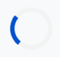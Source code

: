 <!DOCTYPE html>
<html lang="en">
<head>
    <meta charset="UTF-8" />
    <meta name="viewport" content="width=device-width, initial-scale=1.0" />
    <title>Clyde Snyders - Advanced 3D Portfolio</title>
    <script src="https://cdn.tailwindcss.com"></script>
    <link rel="preconnect" href="https://fonts.googleapis.com">
    <link rel="preconnect" href="https://fonts.gstatic.com" crossorigin>
    <link href="https://fonts.googleapis.com/css2?family=Montserrat:wght@500;700&family=Roboto:wght@400;700&display=swap" rel="stylesheet">
    <link href="https://cdn.jsdelivr.net/npm/aos@2.3.4/dist/aos.css" rel="stylesheet">
    <script src="https://cdnjs.cloudflare.com/ajax/libs/three.js/r128/three.min.js"></script>
    
  <style>
        :root {
            --primary: #0052cc;
            --secondary: #0d8fff;
            --accent: #fde68a;
            --light-bg: #f8f9fa;
            --text-main: #22223b;
            --text-light: #6b7280;
            --header-font: 'Montserrat', sans-serif;
            --body-font: 'Roboto', sans-serif;
        }
        html {
            scroll-behavior: smooth;
        }
        body {
            font-family: var(--body-font);
            background: var(--light-bg);
            color: var(--text-main);
            overflow-x: hidden;
        }
        /* Preloader */
        #preloader {
            position: fixed;
            top: 0;
            left: 0;
            width: 100%;
            height: 100%;
            background: var(--light-bg);
            z-index: 1000;
            display: flex;
            align-items: center;
            justify-content: center;
            transition: opacity 0.5s ease-out, visibility 0.5s;
        }
        .loader {
            border: 8px solid #f3f3f3;
            border-top: 8px solid var(--primary);
            border-radius: 50%;
            width: 60px;
            height: 60px;
            animation: spin 1s linear infinite;
        }
        @keyframes spin {
            0% { transform: rotate(0deg); }
            100% { transform: rotate(360deg); }
        }

        /* Advanced Navigation */
        nav {
            background: rgba(255, 255, 255, 0.85);
            backdrop-filter: blur(10px);
            -webkit-backdrop-filter: blur(10px);
            box-shadow: 0 2px 16px rgba(13,143,255,0.1);
            border-bottom: 1px solid #e5e7eb;
            position: sticky;
            top: 0;
            z-index: 50;
        }
        .nav-link {
            position: relative;
            color: var(--text-main);
            font-weight: 500;
            padding: 0.5em 1.2em;
            transition: color 0.2s;
        }
        .nav-link:hover, .nav-link.active {
            color: var(--secondary);
        }
        .nav-link::after {
            content: '';
            position: absolute;
            bottom: -4px;
            left: 50%;
            transform: translateX(-50%);
            width: 0;
            height: 2px;
            background: var(--secondary);
            transition: width 0.3s ease;
        }
        .nav-link.active::after {
            width: 50%;
        }

        /* Hero Section */
        .hero {
            position: relative;
            width: 100%;
            height: 100vh;
            background: linear-gradient(120deg, #0d8fff 0%, #0052cc 100%);
            display: flex;
            align-items: center;
            justify-content: center;
        }
        #three-canvas {
            position: absolute;
            inset: 0;
            width: 100%;
            height: 100%;
            display: block;
        }
        .hero-content {
            position: relative;
            z-index: 10;
            text-align: center;
            color: white;
            padding: 2rem;
        }
        .hero-title {
            font-family: var(--header-font);
            font-size: clamp(2.5rem, 6vw, 4.5rem);
            font-weight: 700;
        }
        .section {
            padding: 5rem 1.5rem;
            max-width: 1200px;
            margin: 0 auto;
        }
        .section-title {
            font-size: clamp(2.2rem, 5vw, 2.8rem);
            font-family: var(--header-font);
            font-weight: 700;
            text-align: center;
            margin-bottom: 1.2rem;
            color: var(--primary);
        }
        .section-subtitle {
            text-align: center;
            color: var(--text-light);
            font-size: 1.1rem;
            margin-bottom: 3rem;
            max-width: 700px;
            margin-left: auto;
            margin-right: auto;
        }
        .card {
            background: white;
            border-radius: 1.2em;
            padding: 2em;
            box-shadow: 0 4px 25px rgba(0,82,204,0.08);
            margin-bottom: 1.5em;
            transition: transform 0.3s, box-shadow 0.3s;
        }
        .card:hover {
            transform: translateY(-8px);
            box-shadow: 0 8px 40px rgba(13,143,255,0.12);
        }
        .skills-grid {
            display: grid;
            grid-template-columns: repeat(auto-fit, minmax(240px, 1fr));
            gap: 2em;
        }
        .skill-bar-bg {
            background: #e0e7ef;
            border-radius: 999px;
            height: 12px;
            overflow: hidden;
            margin-top: 6px;
        }
        .skill-bar {
            height: 12px;
            border-radius: 999px;
            background: linear-gradient(90deg, #0d8fff, #0052cc);
        }
        .achievements-grid {
            display: grid;
            grid-template-columns: repeat(auto-fit, minmax(270px, 1fr));
            gap: 2em;
        }
        .achievement-title {
            font-size: 1.2em;
            font-weight: 700;
            color: var(--secondary);
        }
        .achievement-year {
            color: var(--primary);
            font-weight: 600;
            margin-bottom: 0.5em;
        }
        .timeline-list {
            border-left: 4px solid var(--primary);
            padding-left: 2em;
            margin-top: 2em;
            list-style: none;
        }
        .timeline-list li {
            position: relative;
            margin-bottom: 1.6em;
            font-size: 1.1em;
        }
        .timeline-list li::before {
            content: '';
            position: absolute;
            left: -2.4em;
            top: 0.25em;
            width: 14px;
            height: 14px;
            border-radius: 50%;
            background: var(--accent);
            border: 2px solid var(--primary);
        }

        /* Gallery Section */
        .gallery-filters {
            display: flex;
            justify-content: center;
            gap: 1rem;
            margin-bottom: 2.5rem;
            flex-wrap: wrap;
        }
        .filter-btn {
            background: #e0e7ef;
            color: var(--text-main);
            border: none;
            padding: 0.6em 1.5em;
            border-radius: 999px;
            font-weight: 500;
            cursor: pointer;
            transition: background 0.2s, color 0.2s;
        }
        .filter-btn:hover, .filter-btn.active {
            background: var(--primary);
            color: white;
        }
        .gallery-grid {
            display: grid;
            grid-template-columns: repeat(auto-fill, minmax(300px, 1fr));
            gap: 1.5rem;
        }
        .gallery-item {
            border-radius: 1em;
            overflow: hidden;
            position: relative;
            cursor: pointer;
            box-shadow: 0 4px 15px rgba(0,0,0,0.1);
            aspect-ratio: 1 / 1;
        }
        .gallery-item img {
            width: 100%;
            height: 100%;
            object-fit: cover;
            transition: transform 0.4s ease;
        }
        .gallery-item:hover img {
            transform: scale(1.05);
        }
        .gallery-item .overlay {
            position: absolute;
            inset: 0;
            background: rgba(0, 82, 204, 0.7);
            color: white;
            display: flex;
            align-items: center;
            justify-content: center;
            font-size: 1.2rem;
            font-weight: 700;
            opacity: 0;
            transition: opacity 0.3s ease;
            text-align: center;
            padding: 1rem;
        }
        .gallery-item:hover .overlay {
            opacity: 1;
        }
        
        /* Lightbox Modal & Blog Modal */
        .modal-overlay {
            position: fixed;
            top: 0;
            left: 0;
            width: 100%;
            height: 100%;
            background: rgba(0, 0, 0, 0.85);
            z-index: 1001;
            display: none;
            align-items: center;
            justify-content: center;
            padding: 1rem;
        }
        .modal-content-wrapper {
            max-width: 90vw;
            max-height: 90vh;
            position: relative;
        }
        .modal-close-btn {
            position: absolute;
            top: -2.5rem;
            right: 0;
            color: white;
            font-size: 2.5rem;
            cursor: pointer;
            line-height: 1;
        }
        .lightbox-content {
             border-radius: 0.5em;
        }
        .blog-modal-content {
            background: white;
            border-radius: 0.5em;
            padding: 2rem;
            max-width: 800px;
            max-height: 85vh;
            overflow-y: auto;
        }
        .blog-modal-title {
            font-family: var(--header-font);
            font-size: 2rem;
            color: var(--primary);
        }
        .blog-modal-meta {
            color: var(--text-light);
            margin: 0.5rem 0 1.5rem;
        }
        .blog-modal-body p {
            margin-bottom: 1rem;
            line-height: 1.6;
        }


        /* Blog Section */
        .blog-grid {
            display: grid;
            grid-template-columns: repeat(auto-fit, minmax(320px, 1fr));
            gap: 2rem;
        }
        .blog-card {
            background: white;
            border-radius: 1em;
            overflow: hidden;
            box-shadow: 0 4px 25px rgba(0,82,204,0.08);
            transition: transform 0.3s, box-shadow 0.3s;
            display: flex;
            flex-direction: column;
        }
        .blog-card:hover {
            transform: translateY(-8px);
            box-shadow: 0 8px 40px rgba(13,143,255,0.12);
        }
        .blog-card img {
            width: 100%;
            height: 200px;
            object-fit: cover;
        }
        .blog-card-content {
            padding: 1.5em;
            flex-grow: 1;
            display: flex;
            flex-direction: column;
        }
        .blog-title {
            font-family: var(--header-font);
            font-size: 1.4rem;
            font-weight: 700;
            color: var(--primary);
            margin-bottom: 0.5rem;
        }
        .blog-meta {
            color: var(--text-light);
            font-size: 0.9rem;
            margin-bottom: 1rem;
        }
        .blog-excerpt {
            color: var(--text-main);
            margin-bottom: 1.2rem;
            flex-grow: 1;
        }
        .read-more-btn {
            color: var(--secondary);
            font-weight: 700;
            text-decoration: none;
            align-self: flex-start;
            cursor: pointer;
        }

        /* Footer */
        .footer {
            background: var(--text-main);
            color: #f8f9fa;
        }
        
        /* Back to top button */
        #back-to-top {
            position: fixed;
            bottom: 2rem;
            right: 2rem;
            background: var(--primary);
            color: white;
            width: 50px;
            height: 50px;
            border-radius: 50%;
            display: flex;
            align-items: center;
            justify-content: center;
            font-size: 1.5rem;
            cursor: pointer;
            opacity: 0;
            visibility: hidden;
            transform: translateY(20px);
            transition: opacity 0.3s, visibility 0.3s, transform 0.3s;
            z-index: 40;
        }
        #back-to-top:hover {
            background: var(--secondary);
            transform: scale(1.1) translateY(0);
        }
        #back-to-top.show {
            opacity: 1;
            visibility: visible;
            transform: translateY(0);
        }
        
        /* Mobile Nav */
        #mobile-menu-btn {
            display: none;
            z-index: 60;
        }
        #mobile-nav {
            position: fixed;
            top: 0;
            left: -100%;
            width: 70%;
            max-width: 300px;
            height: 100%;
            background: white;
            z-index: 55;
            transition: left 0.3s ease-in-out;
            padding-top: 5rem;
            box-shadow: 4px 0 15px rgba(0,0,0,0.1);
        }
        @media (max-width: 768px) {
            #desktop-nav { display: none; }
            #mobile-menu-btn { display: block; }
        }

    </style>
</head>
<body>
    <!-- PRELOADER -->
    <div id="preloader">
        <div class="loader"></div>
    </div>
     <!-- NAVIGATION -->
    <nav class="flex items-center justify-between px-6 py-4">
        <div class="font-bold text-2xl" style="font-family: var(--header-font);"><a href="#home">Clyde Snyders</a></div>
        <div id="desktop-nav" class="space-x-2">
            <a href="#home" class="nav-link">Home</a>
            <a href="#about" class="nav-link">About</a>
            <a href="#academics" class="nav-link">Academics</a>
            <a href="#achievements" class="nav-link">Achievements</a>
            <a href="#gallery" class="nav-link">Gallery</a>
            <a href="#blog" class="nav-link">Blog</a>
            <a href="#timeline" class="nav-link">Trajectory</a>
            <a href="#inspiration" class="nav-link">Inspiration</a>
            <a href="#contact" class="nav-link">Contact</a>
        </div>
        <button id="mobile-menu-btn" class="md:hidden text-2xl">
            <i class="fas fa-bars"></i>
        </button>
    </nav>
  <!-- MOBILE NAVIGATION MENU -->
    <div id="mobile-nav" class="flex flex-col items-center space-y-6">
        <a href="#home" class="nav-link text-xl">Home</a>
        <a href="#about" class="nav-link text-xl">About</a>
        <a href="#academics" class="nav-link text-xl">Academics</a>
        <a href="#achievements" class="nav-link text-xl">Achievements</a>
        <a href="#gallery" class="nav-link text-xl">Gallery</a>
        <a href="#blog" class="nav-link text-xl">Blog</a>
        <a href="#timeline" class="nav-link text-xl">Trajectory</a>
        <a href="#inspiration" class="nav-link text-xl">Inspiration</a>
        <a href="#contact" class="nav-link text-xl">Contact</a>
    </div>
  <!-- HERO SECTION -->
    <section id="home" class="hero" data-aos="fade-in">
        <canvas id="three-canvas"></canvas>
        <div class="hero-content">
            <h1 class="hero-title">Clyde Snyders</h1>
            <div class="hero-subtitle">
                Grade 9 Student | Paterson High School | Eastern Cape
            </div>
            <img src="https://github.com/clydesnyders05-oss/clydesnyders.github.io/blob/main/IMG-20250828-WA0021.jpg?raw=true" alt="C.Snyders" class="mx-auto rounded-lg shadow-md mt-4 w-50 h-64">
            <div style="margin-top:2em;">
                <span id="typing-effect" class="text-xl md:text-2xl" style="font-family:monospace;"></span>
            </div>
        </div>
    </section>
     <!-- ABOUT SECTION -->
    <section id="about" class="section" data-aos="fade-up">
        <div class="section-title">About Me</div>
        <div class="section-subtitle">A driven and curious student, passionate about science, technology, and growth.</div>
        <div class="flex flex-col md:flex-row gap-12 items-center">
            <div class="md:w-1/3 text-center">
                <img src="https://github.com/clydesnyders05-oss/clydesnyders.github.io/blob/main/IMG-20250828-WA0008.jpg?raw=true" alt="C.Snyders" class="mx-auto w-70 h-70 rounded-full object-cover shadow-lg">
            </div>
            <div class="md:w-2/3">
                <p class="mb-4 text-lg">
                    Hi, my name is Clyde Snyders and I am a grade 9 student at Paterson High School in the vibrant Eastern Cape. My journey into the world of STEM wasn't a single moment but a gradual awakening. It started with a simple fascination for how things work—taking apart old electronics and trying to put them back together.
                </p>
                <p class="mb-4 text-lg">
                    My true inspiration, however, came from my mom, who saw my potential and encouraged me from the start. This showed me that my passion could be transformed into tangible creations. I'm driven by the desire to solve real-world problems. Whether it’s building robots, exploring physics, or collaborating on team projects, I believe every challenge is an opportunity to learn, innovate, and contribute to a better future.
                </p>
                <h3 class="text-2xl font-bold mb-4 mt-8" style="font-family:var(--header-font);">Core Skills</h3>
                <div class="skills-grid">
                    <div>
                        <div class="flex justify-between items-center mb-1"><span>Mathematics</span><span>92%</span></div>
                        <div class="skill-bar-bg"><div class="skill-bar" style="width:92%"></div></div>
                    </div>
                    <div>
                        <div class="flex justify-between items-center mb-1"><span>Natural Science</span><span>81.5%</span></div>
                        <div class="skill-bar-bg"><div class="skill-bar" style="width:81.5%"></div></div>
                    </div>
                    <div>
                        <div class="flex justify-between items-center mb-1"><span>Robotics</span><span>88%</span></div>
                        <div class="skill-bar-bg"><div class="skill-bar" style="width:88%"></div></div>
                    </div>
                    <div>
                        <div class="flex justify-between items-center mb-1"><span>Engineering Design</span><span>85%</span></div>
                        <div class="skill-bar-bg"><div class="skill-bar" style="width:85%"></div></div>
                    </div>
                </div>
            </div>
        </div>
    </section>
       <!-- ACADEMICS SECTION -->
    <section id="academics" class="section" data-aos="fade-up">
        <div class="section-title">Academic Performance</div>
        <div class="section-subtitle">My Grade 9 results reflect a commitment to excellence across diverse subjects.</div>
        <div class="card overflow-x-auto max-w-2xl mx-auto">
            <table class="w-full text-left">
                <thead>
                    <tr class="border-b border-gray-200">
                        <th class="py-2 px-4">Subject</th>
                        <th class="py-2 px-4">Score (%)</th>
                    </tr>
                </thead>
                <tbody>
                    <tr><td class="py-2 px-4">Mathematics</td><td class="py-2 px-4 font-bold"><span class="counter" data-count="92">0</span>%</td></tr>
                    <tr><td class="py-2 px-4">Natural Science</td><td class="py-2 px-4 font-bold"><span class="counter" data-count="81.5">0</span>%</td></tr>
                    <tr><td class="py-2 px-4">Social Science</td><td class="py-2 px-4 font-bold"><span class="counter" data-count="95.5">0</span>%</td></tr>
                    <tr><td class="py-2 px-4">Technology</td><td class="py-2 px-4 font-bold"><span class="counter" data-count="87.5">0</span>%</td></tr>
                    <tr><td class="py-2 px-4">EMS</td><td class="py-2 px-4 font-bold"><span class="counter" data-count="83.79">0</span>%</td></tr>
                    <tr><td class="py-2 px-4">Creative Arts</td><td class="py-2 px-4 font-bold"><span class="counter" data-count="82.22">0</span>%</td></tr>
                    <tr><td class="py-2 px-4">English</td><td class="py-2 px-4 font-bold"><span class="counter" data-count="74">0</span>%</td></tr>
                    <tr><td class="py-2 px-4">Afrikaans</td><td class="py-2 px-4 font-bold"><span class="counter" data-count="72">0</span>%</td></tr>
                </tbody>
            </table>
        </div>
    </section>
   <!-- ACHIEVEMENTS SECTION -->
    <section id="achievements" class="section" data-aos="fade-up">
        <div class="section-title">Key Achievements</div>
        <div class="section-subtitle">Milestones from national and international competitions.</div>
        <div class="achievements-grid">
            <div class="card" data-aos="zoom-in">
                <div class="achievement-title">Gold Medal: Regional Science Expo</div>
                <div class="achievement-year">2025</div>
                <p>Awarded a gold medal for the second consecutive year and won Best Category in Physics. Showcased a passion for experimentation and discovery.</p>
            </div>
            <div class="card" data-aos="zoom-in" data-aos-delay="100">
                <div class="achievement-title">Gold Medal: Springbots Robotics</div>
                <div class="achievement-year">2025</div>
                <p>Won gold at the regional Springbots robotics competition, later placing 6th nationally. Led a team in designing and programming innovative robots.</p>
            </div>
            <div class="card" data-aos="zoom-in" data-aos-delay="200">
                <div class="achievement-title">4th Place Winner: World Robot Olympiad (WRO)</div>
                <div class="achievement-year">2025</div>
                <p>Secured 4th place in the World Robot Olympiad, competing with top students from various schools. Demonstrated creativity, problem solving and resilience under pressure.</p>
            </div>
            <div class="card" data-aos="zoom-in" data-aos-delay="300">
                <div class="achievement-title">Gold Medal: Regional Science Fair</div>
                <div class="achievement-year">2024</div>
                <p>Secured a Gold in the 'Engineering' category at regional science fair, competing with top students with different projects in my region.</p>
            </div>
            <div class="card" data-aos="zoom-in" data-aos-delay="400">
                <div class="achievement-title">Bronze Medal: International Science Fair (ISF)</div>
                <div class="achievement-year">2024</div>
                <p>Secured a bronze in the 'Engineering' category at ISF, competing with top students globally. Demonstrated creativity and resilience under pressure.</p>
            </div>
            <div class="card" data-aos="zoom-in" data-aos-delay="500">
                <div class="achievement-title">Bronze Medal: World Robot Olympiad</div>
                <div class="achievement-year">2024</div>
                <p>Achieved a bronze at WRO, representing the Eastern Cape internationally and collaborating with diverse teams.</p>
            </div>
        </div>
    </section>
     <!-- GALLERY SECTION -->
    <section id="gallery" class="section" data-aos="fade-up">
        <div class="section-title">Gallery</div>
        <div class="section-subtitle">A visual journey through my projects, competitions, and awards.</div>
        <div class="gallery-filters">
            <button class="filter-btn active" data-filter="all">All</button>
            <button class="filter-btn" data-filter="robotics">Robotics</button>
            <button class="filter-btn" data-filter="expo">Science Expo</button>
            <button class="filter-btn" data-filter="awards">Awards</button>
        </div>
        <div class="gallery-grid">
            <div class="gallery-item" data-category="robotics" data-aos="zoom-in">
                <img src="https://github.com/clydesnyders05-oss/clydesnyders.github.io/blob/main/IMG-20250828-WA0002.jpg?raw=true" alt="Robotics Project">
                <div class="overlay">WRO 2024</div>
            </div>
            <div class="gallery-item" data-category="expo" data-aos="zoom-in" data-aos-delay="100">
                <img src="https://github.com/clydesnyders05-oss/clydesnyders.github.io/blob/main/IMG-20250828-WA0003.jpg?raw=true" alt="Science Expo">
                <div class="overlay">Regional Science Fair</div>
            </div>
            <div class="gallery-item" data-category="awards" data-aos="zoom-in" data-aos-delay="200">
                <img src="https://placehold.co/400x400/0052cc/fde68a?text=Gold+Medal" alt="Award Ceremony">
                <div class="overlay">Gold Medal</div>
            </div>
            <div class="gallery-item" data-category="robotics" data-aos="zoom-in" data-aos-delay="300">
                <img src="https://placehold.co/400x400/0d8fff/ffffff?text=Robotics+Team" alt="Robotics Team">
                <div class="overlay">Springbots Team</div>
            </div>
        </div>
    </section>
   <!-- BLOG SECTION -->
    <section id="blog" class="section" data-aos="fade-up">
        <div class="section-title">My Blog</div>
        <div class="section-subtitle">Sharing my thoughts on technology, learning experiences, and project deep dives.</div>
        <div class="blog-grid">
            <!-- Blog cards will be dynamically generated by JavaScript -->
        </div>
    </section>
  <!-- TIMELINE SECTION -->
    <section id="timeline" class="section" data-aos="fade-up">
        <div class="section-title">My Trajectory</div>
        <div class="section-subtitle">Key milestones shaping my high school journey.</div>
        <ul class="timeline-list">
             <li><strong>Aug 2025:</strong> 4th Place Winner at World Robot Olympiad (WRO) — Achieved a certificate.</li>
            <li><strong>Aug 2025:</strong> Repeat Gold at Regional Science Fair — Won a second gold and Best Category award in Physics.</li>
            <li><strong>Jun 2025:</strong> 6th Place at National Springbots — Secured a sixth-place finish nationally.</li>
            <li><strong>May 2025:</strong> Gold at Regional Springbots — Won the gold medal at regional robotics.</li>
            <li><strong>Oct 2024:</strong> Bronze at International Science Fair (ISF) — Won a bronze medal in engineering.</li>
            <li><strong>Aug 2024:</strong> Bronze at World Robot Olympiad (WRO) — Achieved a bronze medal in robotics.</li>
            <li><strong>Aug 2024:</strong> Gold at Regional Science Fair — In my first year participating, I secured a gold medal.</li>
            <li><strong>Jan 2024:</strong> Joined Paterson High — Began my high school journey with a focus on academic excellence.</li>
        </ul>
    </section>
  <!-- INSPIRATION SECTION -->
    <section id="inspiration" class="section" data-aos="fade-up">
        <div class="section-title">Daily Inspiration</div>
        <div class="section-subtitle">A little motivation to keep going.</div>
        <div class="max-w-xl mx-auto card text-center">
            <div id="quote-container" class="text-xl italic mb-4">
                "The future belongs to those who believe in the beauty of their dreams."
            </div>
            <div id="quote-author" class="font-bold text-gray-600">
                - Eleanor Roosevelt
            </div>
            <button id="generate-quote-btn" class="mt-6 px-6 py-2 bg-secondary text-white font-bold rounded-lg transition-colors duration-200 hover:bg-primary">
                Generate a new quote
            </button>
        </div>
    </section>
     <!-- CONTACT SECTION -->
    <section id="contact" class="section" data-aos="fade-up">
        <div class="section-title">Get In Touch</div>
        <div class="section-subtitle">I'm always open to new challenges and opportunities. Let's connect!</div>
        <div class="max-w-xl mx-auto card">
           <form 
    action="https://formspree.io/f/xgvlvvnn" method="POST" class="contact-form"> 
  <label class="block mb-4"> 
    <span class="text-gray-700">Your Email:</span> 
    <input type="email" name="email" class="mt-1 block w-full" placeholder="you@example.com" required> 
  </label> 
  <label class="block mb-4"> 
    <span class="text-gray-700">Your Message:</span> 
    <textarea name="message" rows="4" class="mt-1 block w-full" placeholder="Let's build something amazing together!" required></textarea> 
  </label> 
  <button type="submit" class="w-full">Send Message</button> 
</form>
        </div>
    </section>
     <!-- FOOTER -->
    <footer class="footer text-center py-10">
        <div>© 2025 Clyde Snyders — All rights reserved.</div>
    </footer>
     <!-- MODALS -->
    <!-- Gallery Lightbox Modal -->
    <div id="lightbox-modal" class="modal-overlay">
        <div class="modal-content-wrapper">
            <span class="modal-close-btn" id="lightbox-close-btn">&times;</span>
            <img class="lightbox-content" src="" alt="Enlarged gallery view">
        </div>
    </div>
 <!-- Blog Post Modal -->
    <div id="blog-modal" class="modal-overlay">
        <div class="modal-content-wrapper">
            <span class="modal-close-btn" id="blog-close-btn">&times;</span>
            <div class="blog-modal-content">
                <h2 id="blog-modal-title" class="blog-modal-title"></h2>
                <div id="blog-modal-meta" class="blog-modal-meta"></div>
                <div id="blog-modal-body" class="blog-modal-body"></div>
            </div>
        </div>
    </div>
  <!-- BACK TO TOP BUTTON -->
    <a href="#home" id="back-to-top" title="Back to Top">
        <i class="fas fa-arrow-up"></i>
    </a>

  <script src="https://cdnjs.cloudflare.com/ajax/libs/font-awesome/6.4.0/js/all.min.js"></script>
  <script src="https://cdn.jsdelivr.net/npm/aos@2.3.4/dist/aos.js"></script>
   <script>
        // --- MASTER SCRIPT FOR ALL PAGE FUNCTIONALITY ---
        document.addEventListener('DOMContentLoaded', () => {
            
            // --- DATA ---
            const blogPosts = [
                {
                    id: 1,
                    title: "Robotics is a Sport",
                    meta: "August 23, 2025 | WRO",
                    image: "https://github.com/clydesnyders05-oss/clydesnyders.github.io/blob/main/IMG-20250830-WA0023.jpg?raw=true",
                    excerpt: "A team of 3 learners, Me(Clyde Snyders), CAYZEN HAUPT, and ASAVELA VUMISA, represented Paterson High at the annual World Robotics Olympiad in Makhanda! 🤖🇿🇦,Robotics is no longer just a field of engineering; it is the language through which we will converse with the future....",
                    fullContent: `<p>The World Robot Olympiad was more than just a competition; it was a marathon of innovation, pressure, and collaboration. Our team spent months designing, building, and programming our robot. The biggest lesson I learned was the importance of adaptability. When our main robots wheel failed just hours before the final round, we had to quickly redesign and change our code and recalibrate everything. It was stressful, but we pulled together and managed to secure 4th place.</p><p>Another key takeaway was the power of collaboration. Seeing how teams from various schools compete and approached the same problem with completely different strategies was eye-opening. It taught me that there's never just one right answer in engineering.</p>`
                },
                {
                    id: 2,
                    title: "Science in Action",
                    meta: "August 22, 2025 | Science Week",
                    image: "https://github.com/clydesnyders05-oss/clydesnyders.github.io/blob/main/IMG-20250828-WA0022.jpg?raw=true",
                    excerpt: "NATIONAL SCIENCE WEEK at NMU as a future scientist and engineer. I got to engaged with different science stations and interacted with peers from other schools....",
                    fullContent: `<p>🌟Hands-on activities in robotics, environmental science, and more sparked my curiosity and enthusiasm for science and engineering, inspiring me to continue exploring and contributing to scientific advancements. The experience not only deepened my understanding of scientific concepts but also fueled my passion for innovation and discovery. I'm excited to see where my interest in science and engineering takes me!.</p><p> The importance thing is not to stop questioning. Curiosity has its own reason for existance ~ Albert Einstein..</p>`
                },
                {
                    id: 3,
                    title: "Inspiring Talks",
                    meta: "August 19, 2025 | Motivating",
                    image: "https://github.com/clydesnyders05-oss/clydesnyders.github.io/blob/main/IMG-20250830-WA0024.jpg?raw=true",
                    excerpt: "I had the privilege of speaking at the Rotary Club for Algoa Bay Lunch, where I shared my insights and experiences with the members. The event was a great opportunity to connect with people and sharing my story....",
                    fullContent: `<p>As a token of appreciation for my visit, the Rotary Club gifted me with a travel bag and other goodies in preparation for my upcoming trip to Panama. Their thoughtfulness and generosity are truly appreciated!.</p>`
                },
                {
            
                    id: 4,
                    title: "Science Olympiad",
                    meta: "August 4, 2025 | Locked In: My Science Olympiad Experience 🔬",
                    image: "https://github.com/clydesnyders05-oss/clydesnyders.github.io/blob/main/IMG-20250804-WA0030.jpg?raw=true",
                    excerpt: "I sat down to write the Natural Science Olympiad test for a full hour, I felt a rush of focus. The questions were challenging, but I was determined to do my best.....",
                    fullContent: `<p> Time was a factor but I worked through the test, my mind fully engaged with the scientific concepts and problems. I was "locked in" – fully focused and concentrated on the task at hand.</p>`
                },
                {
                    id: 5,
                    title: "The Importance of Sharing your Mark",
                    meta: "June 20, 2025 | Radio Interview",
                    image: "https://github.com/clydesnyders05-oss/clydesnyders.github.io/blob/main/IMG-20250828-WA0027.jpg?raw=true",
                    excerpt: "I had the opportunity to share insights on my journey and how it is to be a STEM learner. I discussed the importance of creating solutions for everyday problems , providing guidance on robotics and science, and fostering a growth mindset. I also shared my journey from being a curious grade 8 learner to a grade 9 Patersonain....",
                    fullContent: `<p>In both robotics and my science fair projects, I've learned that you can't perfect a design on paper. It reveals flaws in your thinking that you'd never see otherwise. Each iteration, each broken part, is a lesson that leads to a better final product, That was my story.</p>`
                },
                {
                    id: 6,
                    title: "Team Cyber Shadow X",
                    meta: "June 16, 2025 | SpringBots National Competition",
                    image: "https://github.com/clydesnyders05-oss/clydesnyders.github.io/blob/main/IMG-20250830-WA0034.jpg?raw=true",
                    excerpt: "Team Cyber Shadow X Shines on June 16th! 🌟 On June 16th, the Springbots National Competition took place, bringing together talented teams from across the South Africa to showcase their skills and innovative spirit. Among the participating teams was Team Cyber Shadow X (I was part of the team).....",
                    fullContent: `<p>The Springbots National Competition is an annual event that challenges students to design, build, and program robots to solve complex problems. Team Cyber Shadow X 🤖 comprising students from various schools and backgrounds, demonstrated exceptional skill and dedication throughout the competition and managed to end up sixthth place..</p>`
                },
                {
                    id: 7,
                    title: "Spotlight on ME",
                    meta: "May 20, 2025 | Spotlight flames",
                    image: "https://placehold.co/600x400/22223b/fde68a?text=Physics",
                    excerpt: "How a deeper understanding of physics can change the way you see the world around you...",
                    fullContent: `<p>Studying physics has been like getting a new pair of eyes. Suddenly, a simple act like throwing a ball becomes a beautiful interplay of gravity, momentum, and air resistance. A microwave oven is a fascinating application of electromagnetic waves. This perspective makes the world a much more interesting place and constantly sparks new ideas for projects and experiments.</p>`
                },
                {
                    id: 8,
                    title: "What's Next? My Goals for Grade 10",
                    meta: "May 1, 2025 | Future",
                    image: "https://placehold.co/600x400/fde68a/22223b?text=Goals",
                    excerpt: "Looking ahead, I'm setting my sights on new challenges and deeper learning in the coming year...",
                    fullContent: `<p>As I look towards Grade 10, my goals are to dive deeper into advanced mathematics and physics. I also want to take on a leadership role in my school's robotics club, helping to mentor younger students. On the competition front, I'm aiming for a podium finish at the WRO and want to develop a science expo project that tackles a real-world environmental problem.</p>`
                },
                {
                    id: 9,
                    title: "The Power of a Team",
                    meta: "April 18, 2025 | Teamwork",
                    image: "https://placehold.co/600x400/0052cc/ffffff?text=Teamwork",
                    excerpt: "No major achievement is a solo effort. A reflection on the importance of collaboration...",
                    fullContent: `<p>Every medal I've won has been the result of a team effort. Whether it's my robotics teammates, my teachers, or my family, their support and collaboration have been essential. Learning to communicate effectively, resolve disagreements, and leverage each person's unique strengths is one of the most important skills I've developed through my STEM journey.</p>`
                },
                {
                    id: 10,
                    title: "Inspiration in Science Fiction",
                    meta: "April 2, 2025 | Inspiration",
                    image: "https://placehold.co/600x400/0d8fff/ffffff?text=Sci-Fi",
                    excerpt: "How the imaginative worlds of science fiction have fueled my passion for real-world science...",
                    fullContent: `<p>From Isaac Asimov's robot stories to the futuristic technology in movies, science fiction has always been a huge source of inspiration for me. It pushes the boundaries of what we think is possible and encourages us to ask 'What if?'. While it's fiction, it often lays the conceptual groundwork for future scientific breakthroughs. It's a reminder that the first step to creating the future is imagining it.</p>`
                }
            ];
            
            const quotes = [
                { quote: "The future belongs to those who believe in the beauty of their dreams.", author: "Eleanor Roosevelt" },
                { quote: "The only way to do great work is to love what you do.", author: "Steve Jobs" },
                { quote: "Believe you can and you're halfway there.", author: "Theodore Roosevelt" },
                { quote: "The best way to predict the future is to create it.", author: "Peter Drucker" },
                { quote: "Success is not final, failure is not fatal: it is the courage to continue that counts.", author: "Winston Churchill" },
                { quote: "The secret of getting ahead is getting started.", author: "Mark Twain" },
                { quote: "Don't watch the clock; do what it does. Keep going.", author: "Sam Levenson" },
                { quote: "Innovation distinguishes between a leader and a follower.", author: "Steve Jobs" },
                { quote: "The road to success and the road to failure are almost exactly the same.", author: "Colin R. Davis" },
                { quote: "Strive not to be a success, but rather to be of value.", author: "Albert Einstein" },
                { quote: "I have not failed. I've just found 10,000 ways that won't work.", author: "Thomas A. Edison" },
                { quote: "What you get by achieving your goals is not as important as what you become by achieving your goals.", author: "Zig Ziglar" }
            ];

            // --- PRELOADER ---
            const preloader = document.getElementById('preloader');
            window.addEventListener('load', () => {
                preloader.style.opacity = '0';
                preloader.style.visibility = 'hidden';
            });

            // --- INITIALIZE ANIMATE ON SCROLL ---
            AOS.init({ once: true, duration: 900, offset: 50 });

            // --- ADVANCED NAVIGATION LOGIC ---
            const sections = document.querySelectorAll('section[id]');
            const navLinks = document.querySelectorAll('.nav-link');
            const mobileNav = document.getElementById('mobile-nav');
            const mobileMenuBtn = document.getElementById('mobile-menu-btn');

            const activateNavLink = (id) => {
                navLinks.forEach(link => {
                    link.classList.toggle('active', link.getAttribute('href') === `#${id}`);
                });
            };

            const observer = new IntersectionObserver(entries => {
                entries.forEach(entry => {
                    if (entry.isIntersecting) {
                        activateNavLink(entry.target.id);
                    }
                });
            }, { rootMargin: '-30% 0px -70% 0px' });
            
            sections.forEach(sec => observer.observe(sec));

            mobileMenuBtn.addEventListener('click', () => {
                const isOpen = mobileNav.style.left === '0px';
                mobileNav.style.left = isOpen ? '-100%' : '0px';
            });
            document.querySelectorAll('#mobile-nav a').forEach(link => {
                link.addEventListener('click', () => mobileNav.style.left = '-100%');
            });

            // --- GALLERY FILTER & LIGHTBOX ---
            const filterBtns = document.querySelectorAll('.filter-btn');
            const galleryItems = document.querySelectorAll('.gallery-item');
            const lightboxModal = document.getElementById('lightbox-modal');
            const lightboxContent = lightboxModal.querySelector('.lightbox-content');
            const lightboxCloseBtn = document.getElementById('lightbox-close-btn');

            if (filterBtns.length > 0) {
                filterBtns.forEach(btn => {
                    btn.addEventListener('click', () => {
                        filterBtns.forEach(b => b.classList.remove('active'));
                        btn.classList.add('active');
                        const filter = btn.dataset.filter;
                        galleryItems.forEach(item => {
                            item.style.display = (filter === 'all' || item.dataset.category === filter) ? 'block' : 'none';
                        });
                    });
                });

                galleryItems.forEach(item => {
                    item.addEventListener('click', () => {
                        lightboxModal.style.display = 'flex';
                        lightboxContent.src = item.querySelector('img').src;
                    });
                });

                const closeLightbox = () => lightboxModal.style.display = 'none';
                lightboxModal.addEventListener('click', (e) => {
                    if (e.target === lightboxModal) closeLightbox();
                });
                lightboxCloseBtn.addEventListener('click', closeLightbox);
            }

            // --- BLOG MODAL LOGIC ---
            const blogGrid = document.querySelector('.blog-grid');
            const blogModal = document.getElementById('blog-modal');
            const blogModalTitle = document.getElementById('blog-modal-title');
            const blogModalMeta = document.getElementById('blog-modal-meta');
            const blogModalBody = document.getElementById('blog-modal-body');
            const blogCloseBtn = document.getElementById('blog-close-btn');

            // Dynamically create blog cards
            blogPosts.forEach(post => {
                const card = document.createElement('div');
                card.className = 'blog-card';
                card.setAttribute('data-aos', 'fade-up');
                card.innerHTML = `
                    <img src="${post.image}" alt="Blog Post Image">
                    <div class="blog-card-content">
                        <div class="blog-meta">${post.meta}</div>
                        <h3 class="blog-title">${post.title}</h3>
                        <p class="blog-excerpt">${post.excerpt}</p>
                        <a class="read-more-btn" data-post-id="${post.id}">Read More &rarr;</a>
                    </div>
                `;
                blogGrid.appendChild(card);
            });

            // Add event listeners for "Read More"
            document.querySelectorAll('.read-more-btn').forEach(btn => {
                btn.addEventListener('click', (e) => {
                    const postId = parseInt(e.target.dataset.postId);
                    const post = blogPosts.find(p => p.id === postId);
                    if (post) {
                        blogModalTitle.textContent = post.title;
                        blogModalMeta.textContent = post.meta;
                        blogModalBody.innerHTML = post.fullContent;
                        blogModal.style.display = 'flex';
                    }
                });
            });
            
            const closeBlogModal = () => blogModal.style.display = 'none';
            blogModal.addEventListener('click', (e) => {
                if(e.target === blogModal) closeBlogModal();
            });
            blogCloseBtn.addEventListener('click', closeBlogModal);


            // --- BACK TO TOP BUTTON ---
            const backToTopBtn = document.getElementById('back-to-top');
            window.addEventListener('scroll', () => {
                backToTopBtn.classList.toggle('show', window.scrollY > 300);
            });

            // --- TYPING EFFECT ---
            const typeWriter = () => {
                const el = document.getElementById('typing-effect');
                if (!el) return;
                const phrases = [
                    "Curious. Ambitious. Always improving.",
                    "Science. Robotics. Teamwork.",
                    "Chasing greater.",
                    "Let's build something amazing together!"
                ];
                let phraseIndex = 0;
                let charIndex = 0;
                function type() {
                    if (charIndex < phrases[phraseIndex].length) {
                        el.innerHTML += phrases[phraseIndex].charAt(charIndex);
                        charIndex++;
                        setTimeout(type, 80);
                    } else {
                        setTimeout(() => {
                            el.innerHTML = "";
                            charIndex = 0;
                            phraseIndex = (phraseIndex + 1) % phrases.length;
                            type();
                        }, 1800);
                    }
                }
                type();
            };
            typeWriter();

            // --- ANIMATED COUNTERS ---
            const animateCounters = () => {
                const counters = document.querySelectorAll('.counter');
                counters.forEach(counter => {
                    const updateCount = () => {
                        const target = +counter.getAttribute('data-count');
                        const count = +counter.innerText.replace('%','');
                        const increment = target / 200; // Speed of animation
                        
                        if (count < target) {
                            let newCount = count + increment;
                            if (target % 1 !== 0) { // Check if target is a float
                                counter.innerText = newCount.toFixed(2);
                            } else {
                                counter.innerText = Math.ceil(newCount);
                            }
                            setTimeout(updateCount, 1);
                        } else {
                            counter.innerText = target;
                        }
                    };
                     const observer = new IntersectionObserver((entries) => {
                        if (entries[0].isIntersecting) {
                            counter.innerText = '0';
                            updateCount();
                            observer.unobserve(counter);
                        }
                    }, { threshold: 0.8 });
                    observer.observe(counter);
                });
            };
            animateCounters();
            
            // --- QUOTE GENERATOR ---
            const quoteBtn = document.getElementById('generate-quote-btn');
            const quoteEl = document.getElementById('quote-container');
            const authorEl = document.getElementById('quote-author');
            if(quoteBtn) {
                quoteBtn.addEventListener('click', () => {
                    const randomIndex = Math.floor(Math.random() * quotes.length);
                    const newQuote = quotes[randomIndex];
                    quoteEl.textContent = `"${newQuote.quote}"`;
                    authorEl.textContent = `- ${newQuote.author}`;
                });
            }
        });
        
        // --- THREE.JS SCENE ---
        window.addEventListener('load', () => {
            const canvas = document.getElementById('three-canvas');
            if (!canvas) return;

            const scene = new THREE.Scene();
            const camera = new THREE.PerspectiveCamera(75, window.innerWidth / window.innerHeight, 0.1, 1000);
            camera.position.z = 50;

            const renderer = new THREE.WebGLRenderer({ canvas: canvas, antialias: true, alpha: true });
            renderer.setSize(window.innerWidth, window.innerHeight);
            renderer.setPixelRatio(window.devicePixelRatio);
            renderer.setClearAlpha(0);

            const particlesGeometry = new THREE.BufferGeometry();
            const particlesCount = 500;
            const posArray = new Float32Array(particlesCount * 3);
            for (let i = 0; i < particlesCount * 3; i++) {
                posArray[i] = (Math.random() - 0.5) * 100;
            }
            particlesGeometry.setAttribute('position', new THREE.BufferAttribute(posArray, 3));
            const particlesMaterial = new THREE.PointsMaterial({ size: 0.15, color: 0xfde68a });
            const particlesMesh = new THREE.Points(particlesGeometry, particlesMaterial);
            scene.add(particlesMesh);

            const clock = new THREE.Clock();
            const animate = function () {
                requestAnimationFrame(animate);
                const elapsedTime = clock.getElapsedTime();
                particlesMesh.rotation.y = elapsedTime * 0.1;
                particlesMesh.rotation.x = elapsedTime * 0.05;
                renderer.render(scene, camera);
            };
            animate();

            function onWindowResize() {
                camera.aspect = window.innerWidth / window.innerHeight;
                camera.updateProjectionMatrix();
                renderer.setSize(window.innerWidth, window.innerHeight);
            }
            window.addEventListener('resize', onWindowResize, false);
        });
    </script>
</body>
</html>
